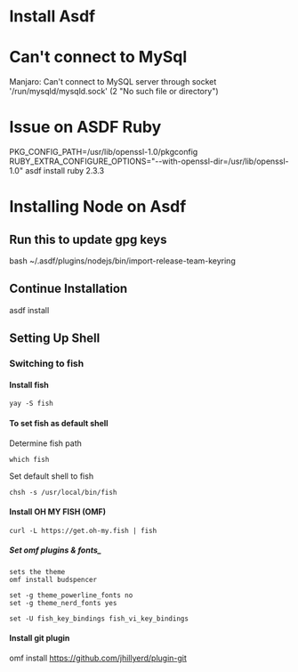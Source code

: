 # Install Asdf




# Can't connect to MySql 

 Manjaro: Can't connect to MySQL server through socket '/run/mysqld/mysqld.sock' (2 "No such file or directory") 




# Issue on ASDF Ruby 
PKG_CONFIG_PATH=/usr/lib/openssl-1.0/pkgconfig RUBY_EXTRA_CONFIGURE_OPTIONS="--with-openssl-dir=/usr/lib/openssl-1.0" asdf install ruby 2.3.3



# Installing Node on Asdf

## Run this to update gpg keys
bash ~/.asdf/plugins/nodejs/bin/import-release-team-keyring

## Continue Installation
asdf install


## Setting Up Shell
### Switching to fish

#### Install fish

```
yay -S fish
```


#### To set fish as default shell

Determine fish path

```which fish```

Set default shell to fish

```chsh -s /usr/local/bin/fish```


#### Install OH MY FISH (OMF)

```curl -L https://get.oh-my.fish | fish```


##### Set omf plugins & fonts_

```
sets the theme 
omf install budspencer

set -g theme_powerline_fonts no
set -g theme_nerd_fonts yes

set -U fish_key_bindings fish_vi_key_bindings

``` 

#### Install git plugin
omf install https://github.com/jhillyerd/plugin-git
